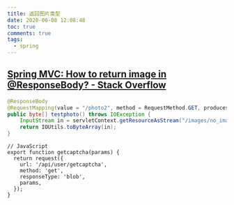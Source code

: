 ```yaml
---
title: 返回图片类型
date: 2020-06-08 12:08:48
toc: true
comments: true
tags:
  - spring
---
```


## [Spring MVC: How to return image in @ResponseBody? - Stack Overflow](https://stackoverflow.com/questions/5690228/spring-mvc-how-to-return-image-in-responsebody)

```java
@ResponseBody
@RequestMapping(value = "/photo2", method = RequestMethod.GET, produces = MediaType.IMAGE_JPEG_VALUE)
public byte[] testphoto() throws IOException {
    InputStream in = servletContext.getResourceAsStream("/images/no_image.jpg");
    return IOUtils.toByteArray(in);
}
```

```JS
// JavaScript
export function getcaptcha(params) {
  return request({
    url: '/api/user/getcaptcha',
    method: 'get',
    responseType: 'blob',
    params,
  });
}
```
